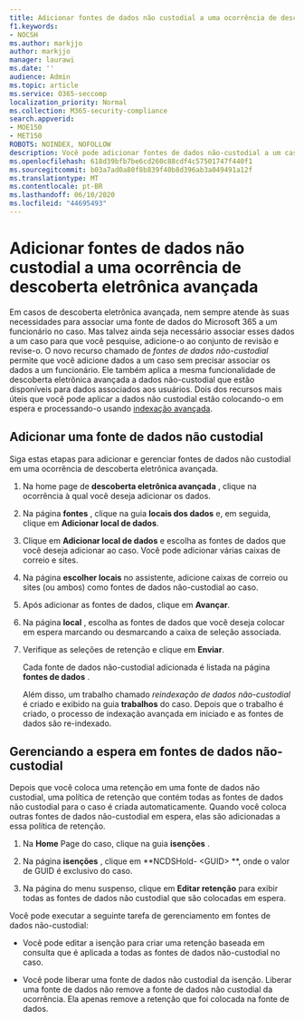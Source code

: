 ```yaml
---
title: Adicionar fontes de dados não custodial a uma ocorrência de descoberta eletrônica avançada
f1.keywords:
- NOCSH
ms.author: markjjo
author: markjjo
manager: laurawi
ms.date: ''
audience: Admin
ms.topic: article
ms.service: O365-seccomp
localization_priority: Normal
ms.collection: M365-security-compliance
search.appverid:
- MOE150
- MET150
ROBOTS: NOINDEX, NOFOLLOW
description: Você pode adicionar fontes de dados não-custodial a um caso de descoberta eletrônica avançada e colocar uma retenção na fonte de dados. As fontes de dados não custodial são indexadas novamente, de forma que qualquer conteúdo considerado parcialmente indexado é reprocessado para torná-la totalmente e rapidamente pesquisável.
ms.openlocfilehash: 618d39bfb7be6cd260c88cdf4c57501747f440f1
ms.sourcegitcommit: b03a7ad0a80f8b839f40b8d396ab3a049491a12f
ms.translationtype: MT
ms.contentlocale: pt-BR
ms.lasthandoff: 06/10/2020
ms.locfileid: "44695493"
---
```

# <a name="add-non-custodial-data-sources-to-an-advanced-ediscovery-case"></a>Adicionar fontes de dados não custodial a uma ocorrência de descoberta eletrônica avançada

Em casos de descoberta eletrônica avançada, nem sempre atende às suas necessidades para associar uma fonte de dados do Microsoft 365 a um funcionário no caso. Mas talvez ainda seja necessário associar esses dados a um caso para que você pesquise, adicione-o ao conjunto de revisão e revise-o. O novo recurso chamado de *fontes de dados não-custodial* permite que você adicione dados a um caso sem precisar associar os dados a um funcionário. Ele também aplica a mesma funcionalidade de descoberta eletrônica avançada a dados não-custodial que estão disponíveis para dados associados aos usuários. Dois dos recursos mais úteis que você pode aplicar a dados não custodial estão colocando-o em espera e processando-o usando [indexação avançada](indexing-custodian-data.md).

## <a name="add-a-non-custodial-data-source"></a>Adicionar uma fonte de dados não custodial

Siga estas etapas para adicionar e gerenciar fontes de dados não custodial em uma ocorrência de descoberta eletrônica avançada.

1. Na home page de **descoberta eletrônica avançada** , clique na ocorrência à qual você deseja adicionar os dados.

2. Na página **fontes** , clique na guia **locais dos dados** e, em seguida, clique em **Adicionar local de dados**.

3. Clique em **Adicionar local de dados** e escolha as fontes de dados que você deseja adicionar ao caso. Você pode adicionar várias caixas de correio e sites.

4. Na página **escolher locais** no assistente, adicione caixas de correio ou sites (ou ambos) como fontes de dados não-custodial ao caso.

5. Após adicionar as fontes de dados, clique em **Avançar**.

6. Na página **local** , escolha as fontes de dados que você deseja colocar em espera marcando ou desmarcando a caixa de seleção associada.

7. Verifique as seleções de retenção e clique em **Enviar**.

   Cada fonte de dados não-custodial adicionada é listada na página **fontes de dados** .

   Além disso, um trabalho chamado *reindexação de dados não-custodial* é criado e exibido na guia **trabalhos** do caso. Depois que o trabalho é criado, o processo de indexação avançada em iniciado e as fontes de dados são re-indexado.

## <a name="managing-the-hold-on-non-custodial-data-sources"></a>Gerenciando a espera em fontes de dados não-custodial

Depois que você coloca uma retenção em uma fonte de dados não custodial, uma política de retenção que contém todas as fontes de dados não custodial para o caso é criada automaticamente. Quando você coloca outras fontes de dados não-custodial em espera, elas são adicionadas a essa política de retenção.

1. Na **Home** Page do caso, clique na guia **isenções** .

2. Na página **isenções** , clique em **NCDSHold- \<GUID\> **, onde o valor de GUID é exclusivo do caso.

3. Na página do menu suspenso, clique em **Editar retenção** para exibir todas as fontes de dados não custodial que são colocadas em espera.

Você pode executar a seguinte tarefa de gerenciamento em fontes de dados não-custodial:

- Você pode editar a isenção para criar uma retenção baseada em consulta que é aplicada a todas as fontes de dados não-custodial no caso.

- Você pode liberar uma fonte de dados não custodial da isenção. Liberar uma fonte de dados não remove a fonte de dados não custodial da ocorrência. Ela apenas remove a retenção que foi colocada na fonte de dados.
